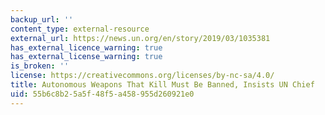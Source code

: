 ```yaml
---
backup_url: ''
content_type: external-resource
external_url: https://news.un.org/en/story/2019/03/1035381
has_external_licence_warning: true
has_external_license_warning: true
is_broken: ''
license: https://creativecommons.org/licenses/by-nc-sa/4.0/
title: Autonomous Weapons That Kill Must Be Banned, Insists UN Chief
uid: 55b6c8b2-5a5f-48f5-a458-955d260921e0
---
```

